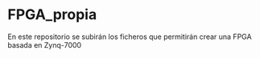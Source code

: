 # FPGA_propia
 En este repositorio se subirán los ficheros que permitirán crear una FPGA basada en Zynq-7000
